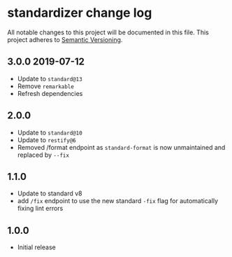 # standardizer change log

All notable changes to this project will be documented in this file.
This project adheres to [Semantic Versioning](http://semver.org/).

## 3.0.0 2019-07-12
* Update to `standard@13`
* Remove `remarkable`
* Refresh dependencies

## 2.0.0
* Update to `standard@10`
* Update to `restify@6`
* Removed /format endpoint as `standard-format` is now unmaintained and replaced by  `--fix`

## 1.1.0
* Update to standard v8
* add `/fix` endpoint to use the new standard `-fix` flag for automatically fixing lint errors

## 1.0.0
* Initial release
